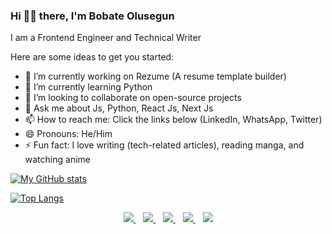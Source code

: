 ### Hi 👋🏾 there, I'm Bobate Olusegun 

I am a Frontend Engineer and Technical Writer

Here are some ideas to get you started:

- 🔭 I’m currently working on Rezume (A resume template builder)
- 🌱 I’m currently learning Python
- 👯 I’m looking to collaborate on open-source projects
- 💬 Ask me about Js, Python, React Js, Next Js
- 📫 How to reach me: Click the links below (LinkedIn, WhatsApp, Twitter)
- 😄 Pronouns: He/Him
- ⚡ Fun fact: I love writing (tech-related articles), reading manga, and watching anime

[![My GitHub stats](https://github-readme-stats.vercel.app/api?username=shegz101&show_icons=true&layout=compact&theme=dark)](https://github.com/shegz101)

[![Top Langs](https://github-readme-stats.vercel.app/api/top-langs/?username=shegz101&layout=compact&theme=dark)](https://github.com/shegz101)

<p align='center'>
  <a href="https://wa.me/2348070737904?text=Hello Segun" target="_blank">
    <img src="https://img.shields.io/badge/WHATSAPP-%2325D366.svg?&style=for-the-badge&logo=whatsapp&logoColor=white" />
  </a>&nbsp;&nbsp;
  <a href="https://twitter.com/bobateisaac" target="_blank">
    <img src="https://img.shields.io/badge/twitter-%231DA1F2.svg?&style=for-the-badge&logo=twitter&logoColor=white" />
  </a>&nbsp;&nbsp;
  <a href="https://www.linkedin.com/in/kayode-oluwalusi-59a5691a9/" target="_blank">
    <img src="https://img.shields.io/badge/linkedin-%230077B5.svg?&style=for-the-badge&logo=linkedin&logoColor=white" />
  </a>&nbsp;&nbsp;
  <a href="mailto:bobatesegun3@gmail.com" target="_blank">
    <img src="https://img.shields.io/badge/email me-%23D14836.svg?&style=for-the-badge&logo=gmail&logoColor=white" />
  </a>&nbsp;&nbsp;
    <img src="https://gpvc.arturio.dev/shegzi101"/>
</p>
